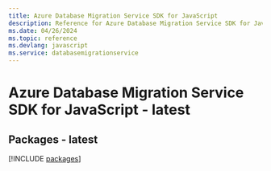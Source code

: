 ```yaml
---
title: Azure Database Migration Service SDK for JavaScript
description: Reference for Azure Database Migration Service SDK for JavaScript
ms.date: 04/26/2024
ms.topic: reference
ms.devlang: javascript
ms.service: databasemigrationservice
---
```

# Azure Database Migration Service SDK for JavaScript - latest
## Packages - latest
[!INCLUDE [packages](database-migration-service-index.md)]